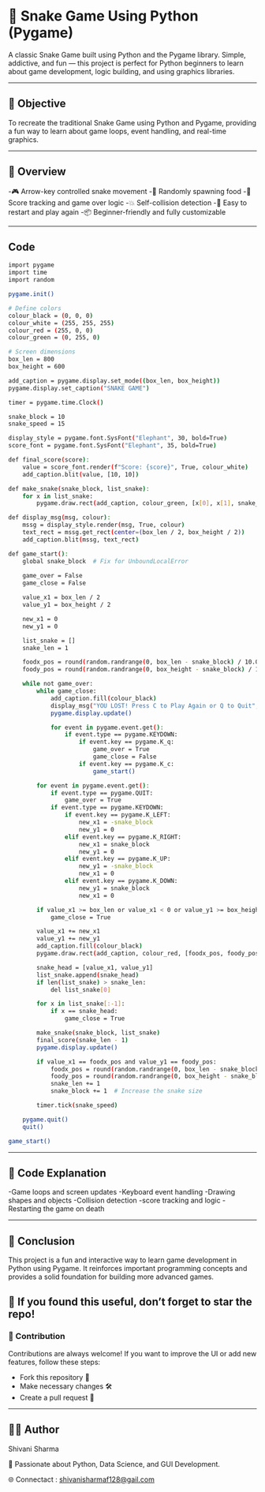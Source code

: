 # 🐍 Snake Game Using Python (Pygame)
A classic Snake Game built using Python and the Pygame library. Simple, addictive, and fun — this project is perfect for Python beginners to learn about game development, logic building, and using graphics libraries.

---

## 📌 Objective
To recreate the traditional Snake Game using Python and Pygame, providing a fun way to learn about game loops, event handling, and real-time graphics.

---

## 📝 Overview
-🎮 Arrow-key controlled snake movement
-🍎 Randomly spawning food
-🧠 Score tracking and game over logic
-💥 Self-collision detection
-🔁 Easy to restart and play again
-📦 Beginner-friendly and fully customizable

---
## Code
```sh
import pygame
import time
import random

pygame.init()

# Define colors
colour_black = (0, 0, 0)
colour_white = (255, 255, 255)
colour_red = (255, 0, 0)
colour_green = (0, 255, 0)

# Screen dimensions
box_len = 800
box_height = 600

add_caption = pygame.display.set_mode((box_len, box_height))
pygame.display.set_caption("SNAKE GAME")

timer = pygame.time.Clock()

snake_block = 10
snake_speed = 15

display_style = pygame.font.SysFont("Elephant", 30, bold=True)
score_font = pygame.font.SysFont("Elephant", 35, bold=True)

def final_score(score):
    value = score_font.render(f"Score: {score}", True, colour_white)
    add_caption.blit(value, [10, 10])

def make_snake(snake_block, list_snake):
    for x in list_snake:
        pygame.draw.rect(add_caption, colour_green, [x[0], x[1], snake_block, snake_block])

def display_msg(msg, colour):
    mssg = display_style.render(msg, True, colour)
    text_rect = mssg.get_rect(center=(box_len / 2, box_height / 2))
    add_caption.blit(mssg, text_rect)

def game_start():
    global snake_block  # Fix for UnboundLocalError
    
    game_over = False
    game_close = False

    value_x1 = box_len / 2
    value_y1 = box_height / 2

    new_x1 = 0
    new_y1 = 0

    list_snake = []
    snake_len = 1

    foodx_pos = round(random.randrange(0, box_len - snake_block) / 10.0) * 10.0
    foody_pos = round(random.randrange(0, box_height - snake_block) / 10.0) * 10.0

    while not game_over:
        while game_close:
            add_caption.fill(colour_black)
            display_msg("YOU LOST! Press C to Play Again or Q to Quit", colour_white)
            pygame.display.update()

            for event in pygame.event.get():
                if event.type == pygame.KEYDOWN:
                    if event.key == pygame.K_q:
                        game_over = True
                        game_close = False
                    if event.key == pygame.K_c:
                        game_start()

        for event in pygame.event.get():
            if event.type == pygame.QUIT:
                game_over = True
            if event.type == pygame.KEYDOWN:
                if event.key == pygame.K_LEFT:
                    new_x1 = -snake_block
                    new_y1 = 0
                elif event.key == pygame.K_RIGHT:
                    new_x1 = snake_block
                    new_y1 = 0
                elif event.key == pygame.K_UP:
                    new_y1 = -snake_block
                    new_x1 = 0
                elif event.key == pygame.K_DOWN:
                    new_y1 = snake_block
                    new_x1 = 0

        if value_x1 >= box_len or value_x1 < 0 or value_y1 >= box_height or value_y1 < 0:
            game_close = True

        value_x1 += new_x1
        value_y1 += new_y1
        add_caption.fill(colour_black)
        pygame.draw.rect(add_caption, colour_red, [foodx_pos, foody_pos, snake_block, snake_block])

        snake_head = [value_x1, value_y1]
        list_snake.append(snake_head)
        if len(list_snake) > snake_len:
            del list_snake[0]

        for x in list_snake[:-1]:
            if x == snake_head:
                game_close = True

        make_snake(snake_block, list_snake)
        final_score(snake_len - 1)
        pygame.display.update()

        if value_x1 == foodx_pos and value_y1 == foody_pos:
            foodx_pos = round(random.randrange(0, box_len - snake_block) / 10.0) * 10.0
            foody_pos = round(random.randrange(0, box_height - snake_block) / 10.0) * 10.0
            snake_len += 1
            snake_block += 1  # Increase the snake size

        timer.tick(snake_speed)

    pygame.quit()
    quit()

game_start()

```
---
## 📜 Code Explanation

-Game loops and screen updates
-Keyboard event handling
-Drawing shapes and objects
-Collision detection
-score tracking and logic
-Restarting the game on death

---

## 📢 Conclusion

This project is a fun and interactive way to learn game development in Python using Pygame. It reinforces important programming concepts and provides a solid foundation for building more advanced games.

🌟 If you found this useful, don’t forget to star the repo!
---
### 🤝 Contribution
Contributions are always welcome!
If you want to improve the UI or add new features, follow these steps:

- Fork this repository 📌
- Make necessary changes 🛠️
- Create a pull request 🔄

----


## 👨‍💻 Author

  Shivani Sharma
  
📌 Passionate about Python, Data Science, and GUI Development.

🌐 Connectact : shivanisharmaf128@gail.com 
